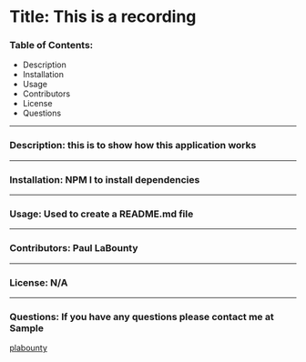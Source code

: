 # Title: This is a recording



   ### Table of Contents:

   * Description
   * Installation
   * Usage
   * Contributors
   * License
   * Questions
   
   ---
   


   ### Description: this is to show how this application works

   ---


   ### Installation: NPM I to install dependencies

   ---

   ### Usage: Used to create a README.md file

   ---


   ### Contributors: Paul LaBounty

   ---

   ### License: N/A


   ---


   ### Questions: If you have any questions please contact me at Sample
   [plabounty](https://github.com/Plabounty)